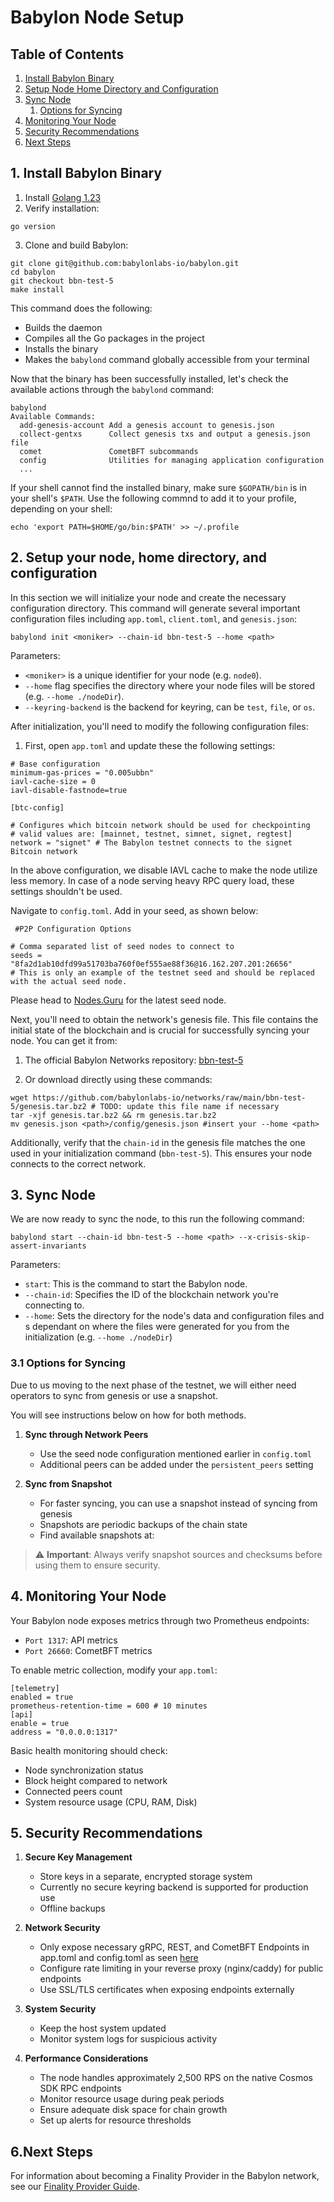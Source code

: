 # Babylon Node Setup

## Table of Contents

1. [Install Babylon Binary](#1-install-babylon-binary)
2. [Setup Node Home Directory and Configuration](#2-setup-your-node-home-directory-and-configuration)
3. [Sync Node](#3-sync-node)
   1. [Options for Syncing](#31-options-for-syncing)
4. [Monitoring Your Node](#4-monitoring-your-node)
5. [Security Recommendations](#5-security-recommendations)
6. [Next Steps](#6-next-steps)

## 1. Install Babylon Binary 

1. Install [Golang 1.23](https://go.dev/dl)
2. Verify installation:

```shell
go version
```

3. Clone and build Babylon:
```shell
git clone git@github.com:babylonlabs-io/babylon.git
cd babylon
git checkout bbn-test-5  
make install
```
<!-- TODO: testnet tag to be defined -->
This command does the following:
- Builds the daemon
- Compiles all the Go packages in the project
- Installs the binary 
- Makes the `babylond` command globally accessible from your terminal

Now that the binary has been successfully installed, 
let's check the available actions through the `babylond` command:

```shell
babylond
Available Commands:
  add-genesis-account Add a genesis account to genesis.json
  collect-gentxs      Collect genesis txs and output a genesis.json file
  comet               CometBFT subcommands
  config              Utilities for managing application configuration
  ...
```

If your shell cannot find the installed binary, make sure `$GOPATH/bin` is in 
your shell's `$PATH`. Use the following commnd to add it to your profile, 
depending on your shell:
 ```shell 
 echo 'export PATH=$HOME/go/bin:$PATH' >> ~/.profile 
 ```

## 2. Setup your node, home directory, and configuration

In this section we will initialize your node and create the necessary 
configuration directory. This command will generate several important configuration files 
including `app.toml`, `client.toml`, and `genesis.json`:

```shell
babylond init <moniker> --chain-id bbn-test-5 --home <path>
```

Parameters:
- `<moniker>` is a unique identifier for your node (e.g. `node0`).
- `--home` flag specifies the directory where your node files will be stored 
   (e.g. `--home ./nodeDir`).
- `--keyring-backend` is the backend for keyring, can be `test`, `file`, or `os`.

After initialization, you'll need to modify the following configuration files:

1. First, open `app.toml` and update these the following settings:

```shell
# Base configuration
minimum-gas-prices = "0.005ubbn"
iavl-cache-size = 0
iavl-disable-fastnode=true

[btc-config]

# Configures which bitcoin network should be used for checkpointing
# valid values are: [mainnet, testnet, simnet, signet, regtest]
network = "signet" # The Babylon testnet connects to the signet Bitcoin network
```

In the above configuration, we disable IAVL cache to make the node utilize less memory.
In case of a node serving heavy RPC query load, these settings shouldn't be used.

Navigate to `config.toml`. Add in your seed, as shown below:

```shell
 #P2P Configuration Options    

# Comma separated list of seed nodes to connect to
seeds = "8fa2d1ab10dfd99a51703ba760f0ef555ae88f36@16.162.207.201:26656" 
# This is only an example of the testnet seed and should be replaced with the actual seed node.
```
Please head to [Nodes.Guru](https://nodes.guru) for the latest seed node.
<!-- update with link to seed node when available -->

Next, you'll need to obtain the network's genesis file. This file contains 
the initial state of the blockchain and is crucial for successfully syncing 
your node. You can get it from:

1. The official Babylon Networks repository: [bbn-test-5](https://github.com/babylonlabs-io/networks/tree/main/bbn-test-5)

2. Or download directly using these commands:

```shell
wget https://github.com/babylonlabs-io/networks/raw/main/bbn-test-5/genesis.tar.bz2 # TODO: update this file name if necessary
tar -xjf genesis.tar.bz2 && rm genesis.tar.bz2
mv genesis.json <path>/config/genesis.json #insert your --home <path>
```

Additionally, verify that the `chain-id` in the genesis file matches the one used in 
your initialization command (`bbn-test-5`). This ensures your node connects 
to the correct network.

## 3. Sync Node

We are now ready to sync the node, to this run the following command:

```shell
babylond start --chain-id bbn-test-5 --home <path> --x-crisis-skip-assert-invariants
```

Parameters:

- `start`: This is the command to start the Babylon node.
- `--chain-id`: Specifies the ID of the blockchain network you're connecting to.
- `--home`: Sets the directory for the node's data and configuration files and 
   s dependant on where the files were generated for you from the initialization 
   (e.g. `--home ./nodeDir`)

### 3.1 Options for Syncing
<!-- TODO: update accordingly with the new sync method when available -->

Due to us moving to the next phase of the testnet, we will either need operators 
to sync from genesis or use a snapshot.

You will see instructions below on how for both methods.

1. **Sync through Network Peers**
   - Use the seed node configuration mentioned earlier in `config.toml`
   - Additional peers can be added under the `persistent_peers` setting
   <!-- Add peer list when available -->

2. **Sync from Snapshot**
   - For faster syncing, you can use a snapshot instead of syncing from genesis
   - Snapshots are periodic backups of the chain state
   - Find available snapshots at: <!-- Add link when available -->
   
> ⚠️ **Important**: Always verify snapshot sources and checksums before using them to ensure security.

## 4. Monitoring Your Node

Your Babylon node exposes metrics through two Prometheus endpoints:
- `Port 1317`: API metrics
- `Port 26660`: CometBFT metrics

To enable metric collection, modify your `app.toml`:
```
[telemetry]
enabled = true
prometheus-retention-time = 600 # 10 minutes
[api]
enable = true
address = "0.0.0.0:1317"
```

Basic health monitoring should check:
- Node synchronization status
- Block height compared to network
- Connected peers count
- System resource usage (CPU, RAM, Disk)

## 5. Security Recommendations

1. **Secure Key Management**
   - Store keys in a separate, encrypted storage system
   - Currently no secure keyring backend is supported for production use
   - Offline backups

2. **Network Security**
   - Only expose necessary gRPC, REST, and CometBFT Endpoints in app.toml and config.toml
   as seen [here](https://docs.cosmos.network/main/learn/advanced/grpc_rest)
   - Configure rate limiting in your reverse proxy (nginx/caddy) for public endpoints
   - Use SSL/TLS certificates when exposing endpoints externally

3. **System Security**
   - Keep the host system updated
   - Monitor system logs for suspicious activity

4. **Performance Considerations**
   - The node handles approximately 2,500 RPS on the native Cosmos SDK RPC endpoints
   - Monitor resource usage during peak periods
   - Ensure adequate disk space for chain growth
   - Set up alerts for resource thresholds

## 6.Next Steps

For information about becoming a Finality Provider in the Babylon network, 
see our [Finality Provider Guide](../babylon-validators/README.md).